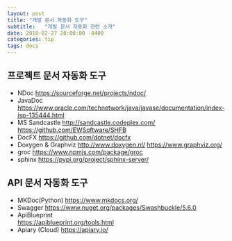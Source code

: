 ```yaml
---
layout: post
title: "개발 문서 자동화 도구"
subtitle:   "개발 문서 자동화 관련 소개"
date: 2018-02-27 20:00:00 -0400
categories: tip
tags: docs
---
```


## 프로젝트 문서 자동화 도구
- NDoc 
 https://sourceforge.net/projects/ndoc/
- JavaDoc 
 https://www.oracle.com/technetwork/java/javase/documentation/index-jsp-135444.html
- MS Sandcastle
 http://sandcastle.codeplex.com/ 
 https://github.com/EWSoftware/SHFB
- DocFX 
 https://github.com/dotnet/docfx
- Doxygen & Graphviz
 http://www.doxygen.nl/
 https://www.graphviz.org/
- groc 
 https://www.npmjs.com/package/groc
- sphinx 
 https://pypi.org/project/sphinx-server/

## API 문서 자동화 도구
- MKDoc(Python) 
 https://www.mkdocs.org/
- Swagger 
 https://www.nuget.org/packages/Swashbuckle/5.6.0
- ApiBlueprint  
 https://apiblueprint.org/tools.html
- Apiary (Cloud) 
 https://apiary.io/

